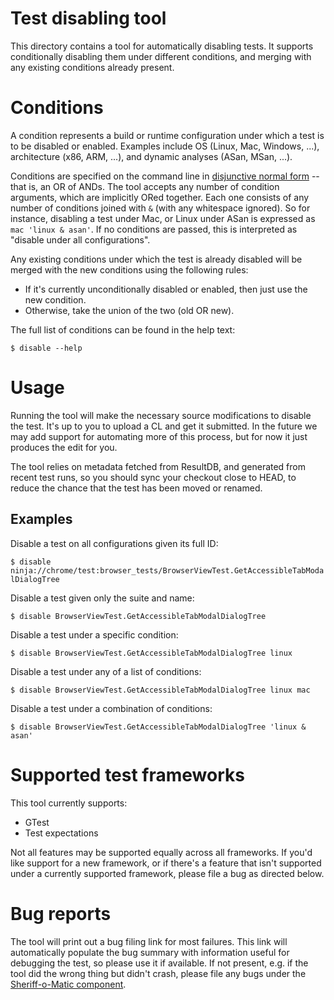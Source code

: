 # Test disabling tool

This directory contains a tool for automatically disabling tests. It supports
conditionally disabling them under different conditions, and merging with any
existing conditions already present.

# Conditions

A condition represents a build or runtime configuration under which a test is to
be disabled or enabled. Examples include OS (Linux, Mac, Windows, ...),
architecture (x86, ARM, ...), and dynamic analyses (ASan, MSan, ...).

Conditions are specified on the command line in [disjunctive normal
form](https://en.wikipedia.org/wiki/Disjunctive_normal_form) -- that is, an OR
of ANDs. The tool accepts any number of condition arguments, which are
implicitly ORed together. Each one consists of any number of conditions joined
with `&` (with any whitespace ignored). So for instance, disabling a test under
Mac, or Linux under ASan is expressed as `mac 'linux & asan'`. If no conditions
are passed, this is interpreted as "disable under all configurations".

Any existing conditions under which the test is already disabled will be merged
with the new conditions using the following rules:

* If it's currently unconditionally disabled or enabled, then just use the new
  condition.
* Otherwise, take the union of the two (old OR new).

The full list of conditions can be found in the help text:

`$ disable --help`

# Usage

Running the tool will make the necessary source modifications to disable the
test. It's up to you to upload a CL and get it submitted. In the future we may
add support for automating more of this process, but for now it just produces
the edit for you.

The tool relies on metadata fetched from ResultDB, and generated from recent
test runs, so you should sync your checkout close to HEAD, to reduce the chance
that the test has been moved or renamed.

## Examples

Disable a test on all configurations given its full ID:

`$ disable ninja://chrome/test:browser_tests/BrowserViewTest.GetAccessibleTabModalDialogTree`

Disable a test given only the suite and name:

`$ disable BrowserViewTest.GetAccessibleTabModalDialogTree`

Disable a test under a specific condition:

`$ disable BrowserViewTest.GetAccessibleTabModalDialogTree linux`

Disable a test under any of a list of conditions:

`$ disable BrowserViewTest.GetAccessibleTabModalDialogTree linux mac`

Disable a test under a combination of conditions:

`$ disable BrowserViewTest.GetAccessibleTabModalDialogTree 'linux & asan'`

# Supported test frameworks

This tool currently supports:

* GTest
* Test expectations

Not all features may be supported equally across all frameworks. If you'd like
support for a new framework, or if there's a feature that isn't supported under
a currently supported framework, please file a bug as directed below.

# Bug reports

The tool will print out a bug filing link for most failures. This link will
automatically populate the bug summary with information useful for debugging the
test, so please use it if available. If not present, e.g. if the tool did the
wrong thing but didn't crash, please file any bugs under the [Sheriff-o-Matic
component](https://bugs.chromium.org/p/chromium/issues/entry?components=Infra%3ESheriffing%3ESheriffOMatic).
